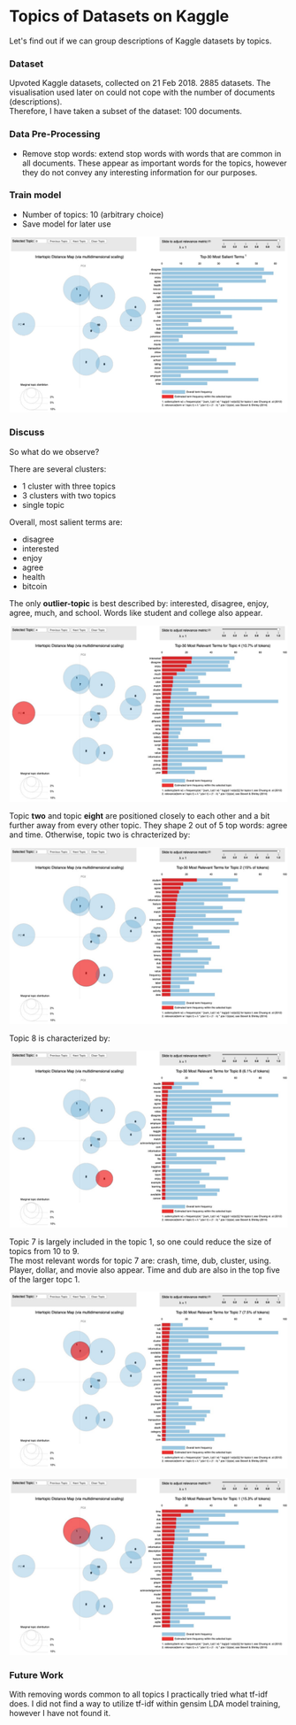 # Topics of Datasets on Kaggle


Let's find out if we can group descriptions of Kaggle datasets by topics. 


### Dataset

Upvoted Kaggle datasets, collected on 21 Feb 2018. 2885 datasets. The visualisation used later on could not cope with the number of documents (descriptions).  
Therefore, I have taken a subset of the dataset: 100 documents.

### Data Pre-Processing

- Remove stop words: extend stop words with words that are common in all documents. These appear as important words for the topics,
however they do not convey any interesting information for our purposes.

### Train model
- Number of topics: 10 (arbitrary choice)
- Save model for later use 


![](https://github.com/alyonavyshnevska/text_visualization_course/blob/master/05_topic_modeling/img/overall_salient.jpeg?raw=true)

### Discuss
So what do we observe?

There are several clusters: 
- 1 cluster with three topics
- 3 clusters with two topics 
- single topic

Overall, most salient terms are:
- disagree
- interested
- enjoy
- agree
- health
- bitcoin


The only **outlier-topic** is best described by: interested, disagree, enjoy, agree, much, and school. Words like student and college also appear. 

![](https://github.com/alyonavyshnevska/text_visualization_course/blob/master/05_topic_modeling/img/outlier_topic_4.jpeg?raw=true)

Topic **two** and topic **eight** are positioned closely to each other and a bit further away from every other topic. They shape 2 out of 5 top words: agree and time. Otherwise, topic two is chracterized by: 

![](https://github.com/alyonavyshnevska/text_visualization_course/blob/master/05_topic_modeling/img/topic_2.jpeg?raw=true)

Topic 8 is characterized by:

![](https://github.com/alyonavyshnevska/text_visualization_course/blob/master/05_topic_modeling/img/topic_8.jpeg?raw=true)

Topic 7 is largely included in the topic 1, so one could reduce the size of topics from 10 to 9.  
The most relevant words for topic 7 are: crash, time, dub, cluster, using. Player, dollar, and movie also appear. Time and dub are also in the top five of the larger topc 1.

![](https://github.com/alyonavyshnevska/text_visualization_course/blob/master/05_topic_modeling/img/topic_7.jpeg?raw=true)

![](https://github.com/alyonavyshnevska/text_visualization_course/blob/master/05_topic_modeling/img/topic_1.jpeg?raw=true)


### Future Work

With removing words common to all topics I practically tried what tf-idf does. I did not find a way to utilize tf-idf within gensim LDA model training, however I have not found it. 



